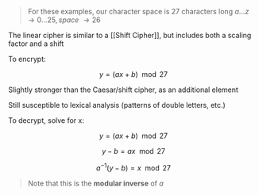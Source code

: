 > For these examples, our character space is 27 characters long $a\dots z \rightarrow 0\dots 25, space \ \rightarrow 26$

The linear cipher is similar to a [[Shift Cipher]], but includes both a scaling factor and a shift

To encrypt:

$$
y = (ax + b) \mod{27}
$$

Slightly stronger than the Caesar/shift cipher, as an additional element

Still susceptible to lexical analysis (patterns of double letters, etc.)

To decrypt, solve for x:

$$
y = (ax + b) \mod{27}
$$

$$
y -b = ax \mod{27}
$$

$$
a^{-1}(y -b) = x \mod{27}
$$

> Note that this is the **modular inverse** of $a$
